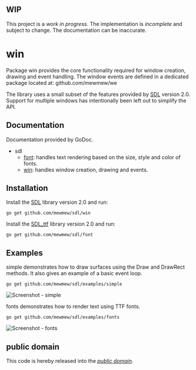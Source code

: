 WIP
---

This project is a *work in progress*. The implementation is *incomplete* and
subject to change. The documentation can be inaccurate.

win
===

Package win provides the core functionality required for window creation,
drawing and event handling. The window events are defined in a dedicated package
located at:
	github.com/mewmew/we

The library uses a small subset of the features provided by [SDL][libsdl]
version 2.0. Support for multiple windows has intentionally been left out to
simplify the API.

[libsdl]: http://www.libsdl.org/

Documentation
-------------

Documentation provided by GoDoc.

- sdl
   - [font][sdl/font]: handles text rendering based on the size, style and color
   of fonts.
   - [win][sdl/win]: handles window creation, drawing and events.

[sdl/font]: http://godoc.org/github.com/mewmew/sdl/font
[sdl/win]: http://godoc.org/github.com/mewmew/sdl/win

Installation
------------

Install the [SDL][libsdl] library version 2.0 and run:

	go get github.com/mewmew/sdl/win

Install the [SDL_ttf][] library version 2.0 and run:

	go get github.com/mewmew/sdl/font

[SDL_ttf]: http://www.libsdl.org/projects/SDL_ttf/

Examples
--------

simple demonstrates how to draw surfaces using the Draw and DrawRect methods. It
also gives an example of a basic event loop.

	go get github.com/mewmew/sdl/examples/simple

![Screenshot - simple](https://raw.github.com/mewmew/sdl/master/examples/simple/simple.png)

fonts demonstrates how to render text using TTF fonts.

	go get github.com/mewmew/sdl/examples/fonts

![Screenshot - fonts](https://raw.github.com/mewmew/sdl/master/examples/fonts/fonts.png)

public domain
-------------

This code is hereby released into the *[public domain][]*.

[public domain]: https://creativecommons.org/publicdomain/zero/1.0/
